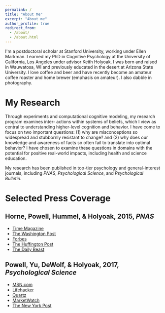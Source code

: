 ```yaml
---
permalink: /
title: "About Me"
excerpt: "About me"
author_profile: true
redirect_from: 
  - /about/
  - /about.html
---
```


I'm a postdoctoral scholar at Stanford University, working under Ellen Markman. I earned my PhD in Cognitive Psychology at the University of California, Los Angeles under advisor Keith Holyoak. I was born and raised in Wauwatosa, WI and previously educated in the desert at Arizona State University. I love coffee and beer and have recently become an amateur coffee roaster and home brewer (emphasis on amateur). I also dabble in photography.

# My Research

Through experiments and computational cognitive modeling, my research program examines inter- actions within systems of beliefs, which I view as central to understanding higher-level cognition and behavior. I have come to focus on two important questions: (1) why are misconceptions so widespread and stubbornly resistant to change? and (2) why does our knowledge and awareness of facts so often fail to translate into optimal behavior? I have chosen to examine these questions in domains with the potential for positive real-world impacts, including health and science education.

My research has been published in top-tier psychology and general-interest journals, including *PNAS*, *Psychological Science*, and *Psychological Bulletin*. 

# Selected Press Coverage

## Horne, Powell, Hummel, & Holyoak, 2015, *PNAS*

- [Time Magazine](http://time.com/3982723/changing-minds-vaccines/)
- [The Washington Post](http://www.washingtonpost.com/news/wonkblog/wp/2015/08/03/want-to-change-an-anti-vaxxers-fear-scare-them/)
- [Forbes](http://www.forbes.com/sites/tarahaelle/2015/08/04/how-do-you-change-an-anti-vaccine-parents-mind-scare-the-crap-out-of-them/)
- [The Huffington Post](http://www.huffingtonpost.com/entry/we-may-have-found-a-way-to-reach-vaccine-skeptical-parents_55c0e2d0e4b053bc04e90ff2)
- [The Daily Beast](http://www.thedailybeast.com/articles/2015/08/08/want-to-change-anti-vaxxers-minds-show-them-the-horrors-of-disease.html)

## Powell, Yu, DeWolf, & Holyoak, 2017, *Psychological Science*

- [MSN.com](https://www.msn.com/en-ca/money/topstories/you%E2%80%99re-reading-online-product-reviews-all-wrong/ar-AAqZCLl?li=AAgh0dA&srcref=rss)
- [Lifehacker](https://www.lifehacker.com.au/2017/08/dont-judge-a-product-by-the-number-of-reviews-it-has/)
- [Quartz](https://qz.com/1072471/this-mistake-makes-us-buy-junky-stuff-online/)
- [MarketWatch](http://www.marketwatch.com/story/youre-reading-online-product-reviews-all-wrong-2017-08-30?siteid=rss&rss=1)
- [The New York Post](https://nypost.com/2017/08/23/people-are-complete-suckers-for-online-reviews/)